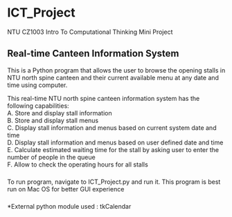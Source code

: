# ICT_Project
NTU CZ1003 Intro To Computational Thinking Mini Project

## Real-time Canteen Information System
This is a Python program that allows the user to browse the opening stalls in NTU north spine canteen and their current available menu at any date and time using computer. 

This real-time NTU north spine canteen information system has the following capabilities:  
A. Store and display stall information  
B. Store and display stall menus  
C. Display stall information and menus based on current system date and
time  
D. Display stall information and menus based on user defined date and time  
E. Calculate estimated waiting time for the stall by asking user to enter the
number of people in the queue  
F. Allow to check the operating hours for all stalls  

###
To run program, navigate to ICT_Project.py and run it.
This program is best run on Mac OS for better GUI experience

###
*External python module used : tkCalendar
